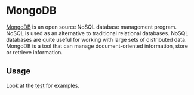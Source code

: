# MongoDB

[MongoDB](https://www.mongodb.com/)  is an open source NoSQL database management program. NoSQL is used as an alternative to traditional relational databases. NoSQL databases are quite useful for working with large sets of distributed data. MongoDB is a tool that can manage document-oriented information, store or retrieve information.
## Usage

Look at the [test](./mongodb-container.test.ts) for examples.

